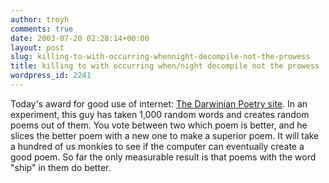 ```yaml
---
author: troyh
comments: true
date: 2003-07-20 02:28:14+00:00
layout: post
slug: killing-to-with-occurring-whennight-decompile-not-the-prowess
title: killing to with occurring when/night decompile not the prowess
wordpress_id: 2241
---
```


Today's award for good use of internet: [The Darwinian Poetry site](http://www.codeasart.com/poetry/darwin.html).  In an experiment, this guy has taken 1,000 random words and creates random poems out of them.  You vote between two which poem is better, and he slices the better poem with a new one to make a superior poem.  It will take a hundred of us monkies to see if the computer can eventually create a good poem.  So far the only measurable result is that poems with the word "ship" in them do better.
